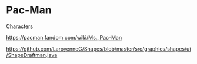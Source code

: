 # Pac-Man


[Characters](https://nickcassway.com/designblog/?p=2443)

https://pacman.fandom.com/wiki/Ms._Pac-Man

https://github.com/LaroyenneG/Shapes/blob/master/src/graphics/shapes/ui/ShapeDraftman.java